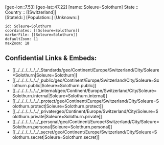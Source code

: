 ﻿---
location: [47.22,7.53] 
mapzoom: [7,12] 
mapmarker: city 
type: City
tags:
- geo/City


SpocWebEntityId: 34347
isDeleted: false
confidential: public

---
[geo-lon::7.53] 
[geo-lat::47.22] 
[name::Soleure=Solothurn] 
State ::  
Country :: [[Switzerland]]  
[StateId::] 
[Population::] 
[Unknown::] 


```leaflet
id: Soleure=Solothurn
coordinates: [[Soleure=Solothurn]] 
markerFile: [[Soleure=Solothurn]] 
defaultZoom: 11 
maxZoom: 18
```


## Confidential Links & Embeds: 
- [[../../../../../../_Standards/geo/Continent/Europe/Switzerland/City/Soleure=Solothurn|Soleure=Solothurn]] 
- [[../../../../../../_public/geo/Continent/Europe/Switzerland/City/Soleure=Solothurn.public|Soleure=Solothurn.public]] 
- [[../../../../../../_internal/geo/Continent/Europe/Switzerland/City/Soleure=Solothurn.internal|Soleure=Solothurn.internal]] 
- [[../../../../../../_protect/geo/Continent/Europe/Switzerland/City/Soleure=Solothurn.protect|Soleure=Solothurn.protect]] 
- [[../../../../../../_private/geo/Continent/Europe/Switzerland/City/Soleure=Solothurn.private|Soleure=Solothurn.private]] 
- [[../../../../../../_personal/geo/Continent/Europe/Switzerland/City/Soleure=Solothurn.personal|Soleure=Solothurn.personal]] 
- [[../../../../../../_secret/geo/Continent/Europe/Switzerland/City/Soleure=Solothurn.secret|Soleure=Solothurn.secret]] 
